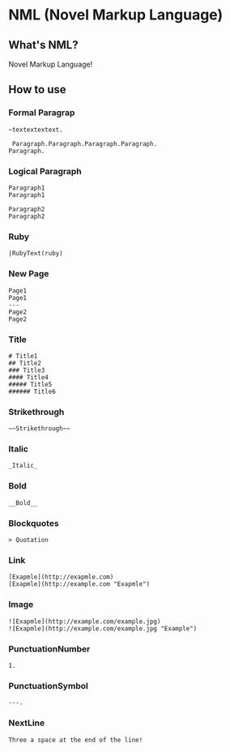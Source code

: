 # NML (Novel Markup Language)

## What's NML?
Novel Markup Language!

## How to use

### Formal Paragrap
```
~textextextext.

 Paragraph.Paragraph.Paragraph.Paragraph.
Paragraph.
```

### Logical Paragraph
```
Paragraph1
Paragraph1

Paragraph2
Paragraph2
```

### Ruby
```
|RubyText(ruby)
```

### New Page
```
Page1
Page1
---
Page2
Page2
```

### Title
```
# Title1
## Title2
### Title3
#### Title4
##### Title5
###### Title6
```

### Strikethrough
```
~~Strikethrough~~
```

### Italic
```
_Italic_
```

### Bold
```
__Bold__
```

### Blockquotes
```
> Quotation
```

### Link
```
[Exapmle](http://exapmle.com)
[Exapmle](http://example.com "Exapmle")
```

### Image
```
![Exapmle](http://example.com/example.jpg)
![Exapmle](http://example.com/example.jpg "Example")
```

### PunctuationNumber
```
1.
```

### PunctuationSymbol
```
---.
```

### NextLine
```
Three a space at the end of the line!
```
